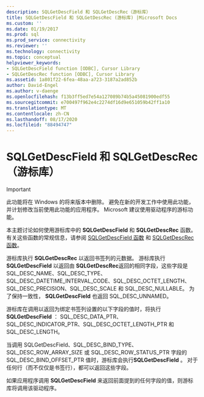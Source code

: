 ```yaml
---
description: SQLGetDescField 和 SQLGetDescRec（游标库）
title: SQLGetDescField 和 SQLGetDescRec (游标库) |Microsoft Docs
ms.custom: ''
ms.date: 01/19/2017
ms.prod: sql
ms.prod_service: connectivity
ms.reviewer: ''
ms.technology: connectivity
ms.topic: conceptual
helpviewer_keywords:
- SQLGetDescField function [ODBC], Cursor Library
- SQLGetDescRec function [ODBC], Cursor Library
ms.assetid: 1a801f22-6fea-48aa-a723-3187a2ad852b
author: David-Engel
ms.author: v-daenge
ms.openlocfilehash: f13b3ff5ed7e54a127089b74b5a45081900edf55
ms.sourcegitcommit: e700497f962e4c2274df16d9e651059b42ff1a10
ms.translationtype: MT
ms.contentlocale: zh-CN
ms.lasthandoff: 08/17/2020
ms.locfileid: "88494747"
---
```

# <a name="sqlgetdescfield-and-sqlgetdescrec-cursor-library"></a>SQLGetDescField 和 SQLGetDescRec（游标库）
> [!IMPORTANT]  
>  此功能将在 Windows 的将来版本中删除。 避免在新的开发工作中使用此功能，并计划修改当前使用此功能的应用程序。 Microsoft 建议使用驱动程序的游标功能。  
  
 本主题讨论如何使用游标库中的 **SQLGetDescField** 和 **SQLGetDescRec** 函数。 有关这些函数的常规信息，请参阅 [SQLGetDescField 函数](../../../odbc/reference/syntax/sqlgetdescfield-function.md) 和 [SQLGetDescRec 函数](../../../odbc/reference/syntax/sqlgetdescrec-function.md)。  
  
 游标库执行 **SQLGetDescRec** 以返回书签列的元数据。 游标库执行 **SQLGetDescField** 以返回由 **SQLGetDescRec**返回的相同字段，这些字段是 SQL_DESC_NAME、SQL_DESC_TYPE、SQL_DESC_DATETIME_INTERVAL_CODE、SQL_DESC_OCTET_LENGTH、SQL_DESC_PRECISION、SQL_DESC_SCALE 和 SQL_DESC_NULLABLE。 为了保持一致性， **SQLGetDescField** 也返回 SQL_DESC_UNNAMED。  
  
 游标库在调用以返回为绑定书签列设置的以下字段的值时，将执行 **SQLGetDescField** ： SQL_DESC_DATA_PTR、SQL_DESC_INDICATOR_PTR、SQL_DESC_OCTET_LENGTH_PTR 和 SQL_DESC_LENGTH。  
  
 当调用 SQLGetDescField、SQL_DESC_BIND_TYPE、SQL_DESC_ROW_ARRAY_SIZE 或 SQL_DESC_ROW_STATUS_PTR 字段的 SQL_DESC_BIND_OFFSET_PTR 值时，游标库会执行**SQLGetDescField** 。 对于任何行（而不仅仅是书签行），都可以返回这些字段。  
  
 如果应用程序调用 **SQLGetDescField** 来返回前面提到的任何字段的值，则游标库将调用该驱动程序。

